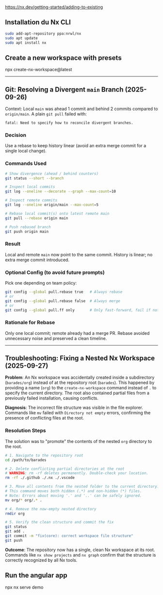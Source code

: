 https://nx.dev/getting-started/adding-to-existing

## Installation du Nx CLI

```bash
sudo add-apt-repository ppa:nrwl/nx
sudo apt update
sudo apt install nx
```

## Create a new workspace with presets

npx create-nx-workspace@latest

---

## Git: Resolving a Divergent `main` Branch (2025-09-26)

Context: Local `main` was ahead 1 commit and behind 2 commits compared to `origin/main`. A plain `git pull` failed with:

```
fatal: Need to specify how to reconcile divergent branches.
```

### Decision
Use a rebase to keep history linear (avoid an extra merge commit for a single local change).

### Commands Used
```bash
# Show divergence (ahead / behind counters)
git status --short --branch

# Inspect local commits
git log --oneline --decorate --graph --max-count=10

# Inspect remote commits
git log --oneline origin/main --max-count=5

# Rebase local commit(s) onto latest remote main
git pull --rebase origin main

# Push rebased branch
git push origin main
```

### Result
Local and remote `main` now point to the same commit. History is linear; no extra merge commit introduced.

### Optional Config (to avoid future prompts)
Pick one depending on team policy:
```bash
git config --global pull.rebase true   # Always rebase
# or
git config --global pull.rebase false  # Always merge
# or
git config --global pull.ff only       # Only fast-forward, fail if not possible
```

### Rationale for Rebase
Only one local commit; remote already had a merge PR. Rebase avoided unnecessary noise and preserved a clean timeline.

---

## Troubleshooting: Fixing a Nested Nx Workspace (2025-09-27)

**Problem**: An Nx workspace was accidentally created inside a subdirectory (`barades/org`) instead of at the repository root (`barades`). This happened by providing a name (`org`) to the `create-nx-workspace` command instead of `.` to specify the current directory. The root also contained partial files from a previously failed installation, causing conflicts.

**Diagnosis**: The incorrect file structure was visible in the file explorer. Commands like `mv` failed with `Directory not empty` errors, confirming the presence of conflicting files at the root.

### Resolution Steps

The solution was to "promote" the contents of the nested `org` directory to the root.

```bash
# 1. Navigate to the repository root
cd /path/to/barades

# 2. Delete conflicting partial directories at the root
# WARNING: rm -rf deletes permanently. Double-check your location.
rm -rf ./.github ./.nx ./.vscode

# 3. Move all contents from the nested folder to the current directory.
# This command moves both hidden (.*) and non-hidden (*) files.
# Note: Errors about moving '.' and '..' can be safely ignored.
mv org/* org/.* .

# 4. Remove the now-empty nested directory
rmdir org

# 5. Verify the clean structure and commit the fix
git status
git add .
git commit -m "fix(core): correct workspace file structure"
git push
```

**Outcome**: The repository now has a single, clean Nx workspace at its root. Commands like `nx show projects` and `nx graph` confirm that the structure is correctly recognized by all Nx tools.



## Run the angular app

npx nx serve demo
